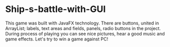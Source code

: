 # Ship-s-battle-with-GUI
This game was built with JavaFX technology. There are buttons, united in ArrayList; labels, text areas and fields, panels, radio buttons in the project. During process of playing you can see nice pictures, hear a good music and game effects. Let's try to win a game against PC!
